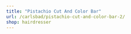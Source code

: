 ```yaml
---
title: "Pistachio Cut And Color Bar"
url: /carlsbad/pistachio-cut-and-color-bar-2/
shop: hairdresser
---
```

